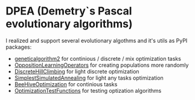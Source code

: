 

# DPEA (Demetry`s Pascal evolutionary algorithms)

I realized and support several evolutionary algothms and it's utils as PyPI packages:

* [geneticalgorithm2](https://github.com/PasaOpasen/geneticalgorithm2) for continious / discrete / mix optimization tasks
* [OppositionLearningOperators](https://github.com/PasaOpasen/opp-op-pop-init) for creating populations more randomly
* [DiscreteHillClimbing](https://github.com/PasaOpasen/DiscreteHillClimbing) for light discrete optimization
* [SimplestSimulatedAnnealing](https://github.com/PasaOpasen/SimplestSimulatedAnnealing) for light any tasks optimization
* [BeeHiveOptimization](https://github.com/PasaOpasen/BeehiveMethod) for continious tasks
* [OptimizationTestFunctions](https://github.com/PasaOpasen/OptimizationTestFunctions) for testing optization algorithms


